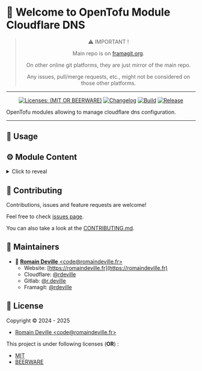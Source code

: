 <!-- BEGIN DOTGIT-SYNC BLOCK MANAGED -->
<!-- markdownlint-disable -->
# 👋 Welcome to OpenTofu Module Cloudflare DNS

<center>

> ⚠️ IMPORTANT !
>
> Main repo is on [framagit.org](https://framagit.org/rdeville-public/opentofu/cloudflare-groups).
>
> On other online git platforms, they are just mirror of the main repo.
>
> Any issues, pull/merge requests, etc., might not be considered on those other
> platforms.

</center>

---

<center>

[![Licenses: (MIT OR BEERWARE)][license_badge]][license_url]
[![Changelog][changelog_badge]][changelog_badge_url]
[![Build][build_badge]][build_badge_url]
[![Release][release_badge]][release_badge_url]

</center>

[build_badge]: https://framagit.org/rdeville-public/opentofu/cloudflare-groups/badges/main/pipeline.svg
[build_badge_url]: https://framagit.org/rdeville-public/opentofu/cloudflare-groups/-/commits/main
[release_badge]: https://framagit.org/rdeville-public/opentofu/cloudflare-groups/-/badges/release.svg
[release_badge_url]: https://framagit.org/rdeville-public/opentofu/cloudflare-groups/-/releases/
[license_badge]: https://img.shields.io/badge/Licenses-MIT%20OR%20BEERWARE-blue
[license_url]: https://framagit.org/rdeville-public/opentofu/cloudflare-groups/blob/main/LICENSE
[changelog_badge]: https://img.shields.io/badge/Changelog-Python%20Semantic%20Release-yellow
[changelog_badge_url]: https://github.com/python-semantic-release/python-semantic-release

OpenTofu modules allowing to manage cloudflare dns configuration.

---
<!-- BEGIN DOTGIT-SYNC BLOCK EXCLUDED CUSTOM_README -->
## 🚀 Usage

<!-- BEGIN TF-DOCS -->
## ⚙️ Module Content

<details><summary>Click to reveal</summary>

### Table of Content




</details>

<!-- END TF-DOCS -->
<!-- END DOTGIT-SYNC BLOCK EXCLUDED CUSTOM_README -->
## 🤝 Contributing

Contributions, issues and feature requests are welcome!

Feel free to check [issues page][issues_pages].

You can also take a look at the [CONTRIBUTING.md][contributing].

[issues_pages]: https://framagit.org/rdeville-public/opentofu/cloudflare-groups/-/issues
[contributing]: https://framagit.org/rdeville-public/opentofu/cloudflare-groups/blob/main/CONTRIBUTING.md

## 👤 Maintainers

* 📧 [**Romain Deville** \<code@romaindeville.fr\>](mailto:code@romaindeville.fr)
  * Website: [https://romaindeville.fr](https://romaindeville.fr)
  * Cloudflare: [@rdeville](https://cloudflare.com/rdeville)
  * Gitlab: [@r.deville](https://gitlab.com/r.deville)
  * Framagit: [@rdeville](https://framagit.org/rdeville)

## 📝 License

Copyright © 2024 - 2025
 * [Romain Deville \<code@romaindeville.fr\>](code@romaindeville.fr)

This project is under following licenses (**OR**) :

* [MIT][main_license]
* [BEERWARE][beerware_license]

[main_license]: https://framagit.org/rdeville-public/opentofu/cloudflare-groups/blob/main/LICENSE
[beerware_license]: https://framagit.org/rdeville-public/opentofu/cloudflare-groups/blob/main/LICENSE.BEERWARE
<!-- END DOTGIT-SYNC BLOCK MANAGED -->
